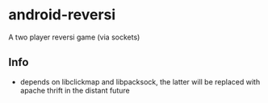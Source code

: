 android-reversi
===============

A two player reversi game (via sockets)


## Info

- depends on libclickmap and libpacksock, the latter will be replaced with apache thrift in the distant future
